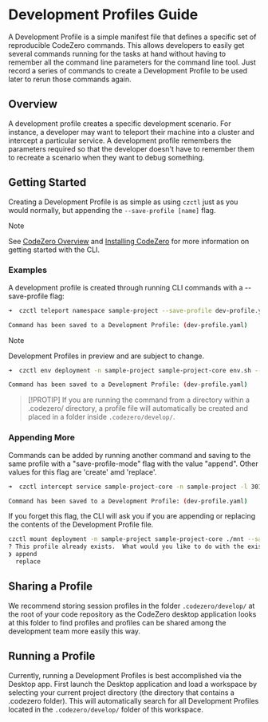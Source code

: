 # Development Profiles Guide

A Development Profile is a simple manifest file that defines a specific set of reproducible CodeZero commands. This allows developers to easily get several commands running for the tasks at hand without having to remember all the command line parameters for the command line tool. Just record a series of commands to create a Development Profile to be used later to rerun those commands again.

## Overview

A development profile creates a specific development scenario. For instance, a developer may want to teleport their machine into a cluster and intercept a particular service. A development profile remembers the parameters required so that the developer doesn't have to remember them to recreate a scenario when they want to debug something.

## Getting Started

Creating a Development Profile is as simple as using `czctl` just as you would normally, but appending the `--save-profile [name]` flag.

> [!NOTE]
> See [CodeZero Overview](../welcome/overview.md) and [Installing CodeZero](./installing.md) for more information on getting started with the CLI.


### Examples

A development profile is created through running CLI commands with a --save-profile flag:

```bash
➜  czctl teleport namespace sample-project --save-profile dev-profile.yaml

Command has been saved to a Development Profile: (dev-profile.yaml)
```

> [!NOTE]
> Development Profiles in preview and are subject to change.

```bash
➜  czctl env deployment -n sample-project sample-project-core env.sh --save-profile dev-profile2.yaml

Command has been saved to a Development Profile: (dev-profile.yaml)
```

> [!PROTIP]
> If you are running the command from a directory within a .codezero/ directory, a profile file will automatically be created and placed in a folder inside `.codezero/develop/`.

### Appending More

Commands can be added by running another command and saving to the same profile with a "save-profile-mode" flag
with the value "append". Other values for this flag are 'create' amd 'replace'.

```bash
➜  czctl intercept service sample-project-core -n sample-project -l 3010 --save-profile dev-profile.yaml --save-profile-mode append

Command has been saved to a Development Profile: (dev-profile.yaml)
```

If you forget this flag, the CLI will ask you if you are
appending or replacing the contents of the Development Profile file.

```bash
czctl mount deployment -n sample-project sample-project-core ./mnt --save-profile dev-profile.yaml
? This profile already exists.  What would you like to do with the existing profile? (Use arrow keys)
❯ append
  replace
```

## Sharing a Profile

We recommend storing session profiles in the folder `.codezero/develop/` at the root of your code repository as the CodeZero desktop application looks at this folder to find profiles and profiles can be shared among the development team more easily this way.

## Running a Profile

Currently, running a Development Profiles is best accomplished via the Desktop app. First launch the Desktop application and load a workspace by selecting your current project directory (the directory that contains a .codezero folder).  This will automatically search for all Development Profiles located in the `.codezero/develop/` folder of this workspace.
